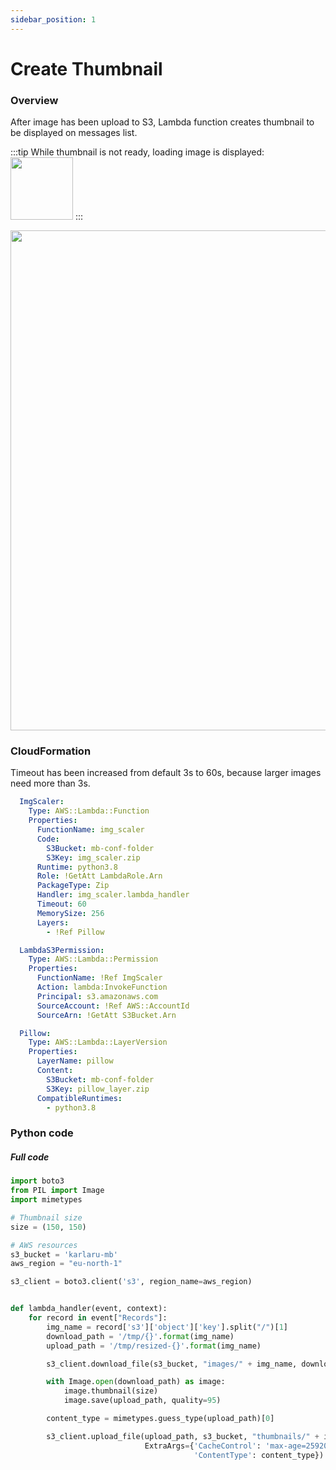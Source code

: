 ```yaml
---
sidebar_position: 1
---
```


# Create Thumbnail

### Overview

After image has been upload to S3, Lambda function creates thumbnail to be displayed on messages list.

:::tip
While thumbnail is not ready, loading image is displayed:
<img src="/img/loading.gif" width="100"/>
:::


<img src="/img/create-thumbnail.svg" width="800"/>

### CloudFormation

Timeout has been increased from default 3s to 60s, because larger images need more than 3s.

```yaml title="base_stack.yaml"
  ImgScaler:
    Type: AWS::Lambda::Function
    Properties:
      FunctionName: img_scaler
      Code:
        S3Bucket: mb-conf-folder
        S3Key: img_scaler.zip
      Runtime: python3.8
      Role: !GetAtt LambdaRole.Arn
      PackageType: Zip
      Handler: img_scaler.lambda_handler
      Timeout: 60
      MemorySize: 256
      Layers:
        - !Ref Pillow

  LambdaS3Permission:
    Type: AWS::Lambda::Permission
    Properties:
      FunctionName: !Ref ImgScaler
      Action: lambda:InvokeFunction
      Principal: s3.amazonaws.com
      SourceAccount: !Ref AWS::AccountId
      SourceArn: !GetAtt S3Bucket.Arn

  Pillow:
    Type: AWS::Lambda::LayerVersion
    Properties:
      LayerName: pillow
      Content:
        S3Bucket: mb-conf-folder
        S3Key: pillow_layer.zip
      CompatibleRuntimes:
        - python3.8
```

### Python code

##### Full code



```python title="img_scaler.py"
import boto3
from PIL import Image
import mimetypes

# Thumbnail size
size = (150, 150)

# AWS resources
s3_bucket = 'karlaru-mb'
aws_region = "eu-north-1"

s3_client = boto3.client('s3', region_name=aws_region)


def lambda_handler(event, context):
    for record in event["Records"]:
        img_name = record['s3']['object']['key'].split("/")[1]
        download_path = '/tmp/{}'.format(img_name)
        upload_path = '/tmp/resized-{}'.format(img_name)

        s3_client.download_file(s3_bucket, "images/" + img_name, download_path)

        with Image.open(download_path) as image:
            image.thumbnail(size)
            image.save(upload_path, quality=95)

        content_type = mimetypes.guess_type(upload_path)[0]

        s3_client.upload_file(upload_path, s3_bucket, "thumbnails/" + img_name,
                              ExtraArgs={'CacheControl': 'max-age=2592000, public',
                                         'ContentType': content_type})

```
